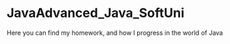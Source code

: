 # JavaAdvanced_Java_SoftUni
 Here you can find my homework, and how I progress in the world of Java
